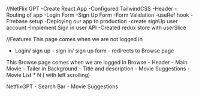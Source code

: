 //NetFlix GPT
-Create React App
-Configured TailwindCSS
-Header
-Routing of app
-Login Form
-Sign Up Form
-Form Validation
-useRef hook
-Firebase setup
-Deploying our app to production
-create signUp user account
-Implement Sign in user API
-Created redux store with userSlice






//Features
This page comes when we are not logged in    
  - Login/ sign up
          - sign in/ sign up form
          - redirects to Browse page

This Browse page comes when we are logged in
Browse
      - Header
      - Main Movie
             - Tailer in Background
             - Title and description
             - Movie Suggestions
                         - Movie List * N ( with left scrolling)
    
 NetflixGPT
      - Search Bar
      - Movie Suggestions